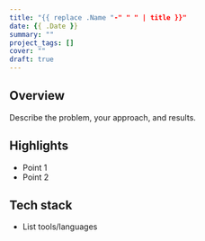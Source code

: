 ```yaml
---
title: "{{ replace .Name "-" " " | title }}"
date: {{ .Date }}
summary: ""
project_tags: []
cover: ""
draft: true
---
```


## Overview

Describe the problem, your approach, and results.

## Highlights

- Point 1
- Point 2

## Tech stack

- List tools/languages

